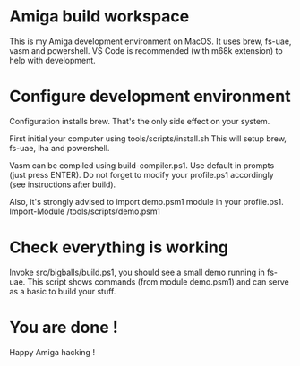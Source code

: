 # Amiga build workspace
This is my Amiga development environment on MacOS.
It uses brew, fs-uae, vasm and powershell. VS Code is recommended (with m68k extension) to help with development.

# Configure development environment
Configuration installs brew. That's the only side effect on your system.

First initial your computer using tools/scripts/install.sh
This will setup brew, fs-uae, lha and powershell.

Vasm can be compiled using build-compiler.ps1. Use default in prompts (just press ENTER).
Do not forget to modify your profile.ps1 accordingly (see instructions after build).

Also, it's strongly advised to import demo.psm1 module in your profile.ps1.
Import-Module /tools/scripts/demo.psm1

# Check everything is working
Invoke src/bigballs/build.ps1, you should see a small demo running in fs-uae.
This script shows commands (from module demo.psm1) and can serve as a basic to build your stuff.

# You are done !
Happy Amiga hacking !
